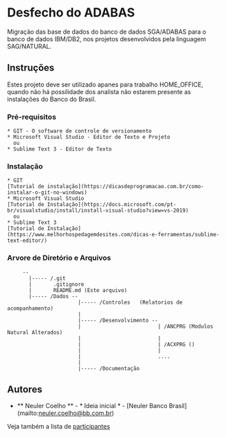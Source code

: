 # Desfecho do ADABAS

Migração das base de dados do banco de dados SGA/ADABAS para o banco de dados IBM/DB2, nos projetos desenvolvidos pela linguagem SAG/NATURAL.

## Instruções

Estes projeto deve ser utilizado apanes para trabalho HOME_OFFICE, quando não há possilidade dos analista não estarem presente as instalações do Banco do Brasil.

### Pré-requisitos

    * GIT - O software de controle de versionamento
    * Microsoft Visual Studio - Editor de Texto e Projeto
      ou 
    * Sublime Text 3 - Editor de Texto


### Instalação

    * GIT  
	[Tutorial de instalação](https://dicasdeprogramacao.com.br/como-instalar-o-git-no-windows)
    * Microsoft Visual Studio  
	[Tutorial de Instalação](https://docs.microsoft.com/pt-br/visualstudio/install/install-visual-studio?view=vs-2019)
      ou 
    * Sublime Text 3
	[Tutorial de Instalação](https://www.melhorhospedagemdesites.com/dicas-e-ferramentas/sublime-text-editor/)

### Arvore de Diretório e Arquivos

		 --
		   |----- /.git
		   |       .gitignore
		   |       README.md (Este arquivo)
		   |----- /Dados --
		                   |----- /Controles   (Relatorios de acompanhamento)
		                   |
		                   |----- /Desenvolvimento --
		                   |                         | /ANCPRG (Modulos Natural Alterados)
		                   |                         |
		                   |                         | /ACXPRG ()
		                   |                         |
		                   |                         ....
		                   |
		                   |----- /Documentação


## Autores

* ** Neuler Coelho ** - * Ideia inicial * - [Neuler Banco Brasil] (mailto:neuler.coelho@bb.com.br)

Veja também a lista de [participantes](https://github.com/desfecheAdabas/Dados/Documentacao/participantes.pdf)

